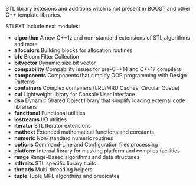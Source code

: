 STL library extesions and additions witch is not present in 
BOOST and other C++ template libraries.


STLEXT include next modules:

* **algorithm** A new C++1z and non-standard extensions of STL algorithms and more
* **allocators**  Building blocks for allocation routines
* **bfc** Bloom Filter Collection
* **bitvector** Dynamic size bit vector
* **compability** Compability issues for pre-C++14 and C++17 compilers
* **components** Components that simplify OOP programming with Design Patterns
* **containers** Complex containers (LRU/MRU Caches, Circular Queue)
* **cui** Lightweight library for Console User Interface 
* **dso** Dynamic Shared Object library that simplify loading external code librarians
* **functional** Functional utilities
* **iostreams** I/O utilities
* **iterator** STL Iterator extensions
* **mathext** Extended mathematical functions and constants
* **numeric** Non-standard numeric routines
* **options** Command-Line and Configuration files processing
* **platform** Internal library for masking platform and compiles facilities
* **range** Range-Based algorithms and data structures
* **stltraits** STL specific library traits
* **threads** Multi-threading helpers
* **tuple** Tuple MPL algorithms and predicates
